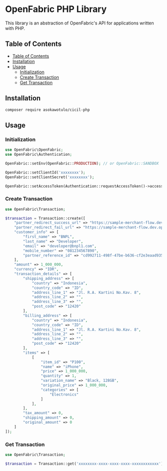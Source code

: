 # OpenFabric PHP Library

This library is an abstraction of OpenFabric's API for applications written with PHP.

## Table of Contents
- [Table of Contents](#table-of-contents)
- [Installation](#installation)
- [Usage](#usage)
	- [Initialization](#initialization)
	- [Create Transaction](#create-transaction)
	- [Get Transaction](#get-transaction)

## Installation
```bash
composer require asokawotulo/cicil-php
```

## Usage
### Initialization
```php
use OpenFabric\OpenFabric;
use OpenFabric\Authentication;

OpenFabric::setEnv(OpenFabric::PRODUCTION); // or OpenFabric::SANDBOX

OpenFabric::setClientId('xxxxxxxx');
OpenFabric::setClientSecret('xxxxxxxx');

OpenFabric::setAccessToken(Authentication::requestAccessToken()->access_token);
```

### Create Transaction
```php
use OpenFabric\Transaction;

$transaction = Transaction::create([
	"partner_redirect_success_url" => "https://sample-merchant-flow.dev.openfabric.co?id=f0398e5-d045-441f-b130-bcd517964775&state=PAID",
	"partner_redirect_fail_url" => "https://sample-merchant-flow.dev.openfabric.co?id=f0398e5-d045-441f-b130-bcd517964775&state=CANCELLED",
	"customer_info" => [
		"first_name" => "BNPL",
		"last_name" => "Developer",
		"email" => "developer@bnpl1.com",
		"mobile_number" => "081234567890",
		"partner_reference_id" => "cd992711-498f-47be-b636-cf2e3eaad935"
	],
	"amount" => 1_000_000,
	"currency" => "IDR",
	"transaction_details" => [
		"shipping_address" => [
			"country" => "Indonesia",
			"country_code" => "ID",
			"address_line_1" => "Jl. R.A. Kartini No.Kav. 8",
			"address_line_2" => "",
			"address_line_3" => "",
			"post_code" => "12420"
		],
		"billing_address" => [
			"country" => "Indonesia",
			"country_code" => "ID",
			"address_line_1" => "Jl. R.A. Kartini No.Kav. 8",
			"address_line_2" => "",
			"address_line_3" => "",
			"post_code" => "12420"
		],
		"items" => [
			[
				"item_id" => "P100",
				"name" => "iPhone",
				"price" => 1_000_000,
				"quantity" => 1,
				"variation_name" => "Black, 128GB",
				"original_price" => 1_000_000,
				"categories" => [
					"Electronics"
				]
			],
		],
		"tax_amount" => 0,
		"shipping_amount" => 0,
		"original_amount" => 0
	]
]);
```

### Get Transaction
```php
use OpenFabric\Transaction;

$transaction = Transaction::get('xxxxxxxx-xxxx-xxxx-xxxx-xxxxxxxxxxxx');
```